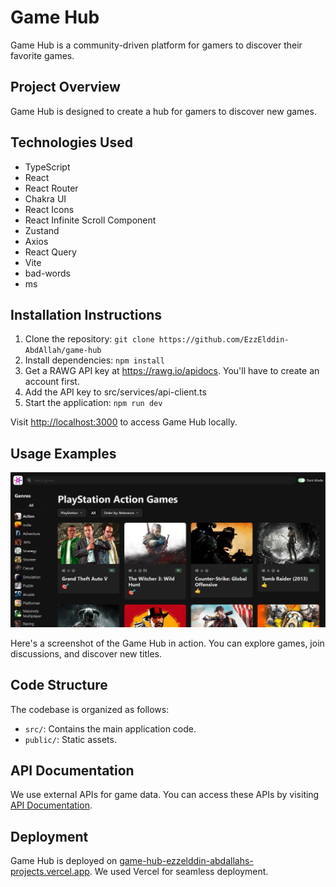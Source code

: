 # Game Hub

Game Hub is a community-driven platform for gamers to discover their favorite games.

## Project Overview

Game Hub is designed to create a hub for gamers to discover new games.

## Technologies Used

- TypeScript
- React
- React Router
- Chakra UI
- React Icons
- React Infinite Scroll Component
- Zustand
- Axios
- React Query
- Vite
- bad-words
- ms

## Installation Instructions

1. Clone the repository: `git clone https://github.com/EzzElddin-AbdAllah/game-hub`
2. Install dependencies: `npm install`
3. Get a RAWG API key at https://rawg.io/apidocs. You'll have to create an account first.
4. Add the API key to src/services/api-client.ts
5. Start the application: `npm run dev`

Visit [http://localhost:3000](http://localhost:3000) to access Game Hub locally.

## Usage Examples

![Game Hub Screenshot](public/screenshot.png)

Here's a screenshot of the Game Hub in action. You can explore games, join discussions, and discover new titles.

## Code Structure

The codebase is organized as follows:

- `src/`: Contains the main application code.
- `public/`: Static assets.

## API Documentation

We use external APIs for game data. You can access these APIs by visiting [API Documentation](https://api.rawg.io/docs).

## Deployment

Game Hub is deployed on [game-hub-ezzelddin-abdallahs-projects.vercel.app](https://game-hub-ezzelddin-abdallahs-projects.vercel.app). We used Vercel for seamless deployment.
